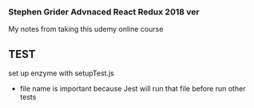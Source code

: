 ### Stephen Grider Advnaced React Redux 2018 ver

My notes from taking this udemy online course

## TEST 

set up enzyme with setupTest.js
- file name is important because Jest will run that file before run other tests